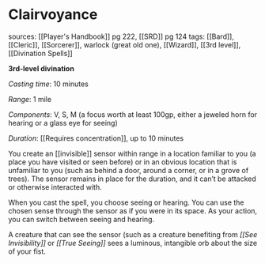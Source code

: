 # Clairvoyance
sources: [[Player's Handbook]] pg 222, [[SRD]] pg 124
tags: [[Bard]], [[Cleric]], [[Sorcerer]], warlock (great old one), [[Wizard]], [[3rd level]], [[Divination Spells]]

**3rd-level divination**

*Casting time*: 10 minutes

*Range*: 1 mile

*Components*: V, S, M (a focus worth at least 100gp, either a jeweled horn for hearing or a glass eye for seeing)

*Duration*: [[Requires concentration]], up to 10 minutes

You create an [[invisible]] sensor within range in a location familiar to you (a place you have visited or seen before) or in an obvious location that is unfamiliar to you (such as behind a door, around a corner, or in a grove of trees). The sensor remains in place for the duration, and it can’t be attacked or otherwise interacted with.

When you cast the spell, you choose seeing or hearing. You can use the chosen sense through the sensor as if you were in its space. As your action, you can switch between seeing and hearing.

A creature that can see the sensor (such as a creature benefiting from *[[See Invisibility]]* or *[[True Seeing]]* sees a luminous, intangible orb about the size of your fist.
